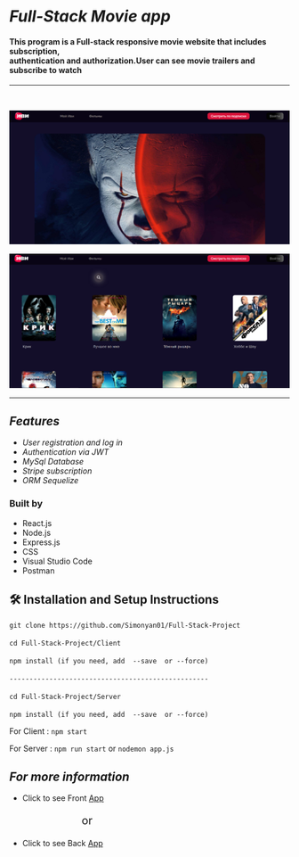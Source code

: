 # _Full-Stack Movie app_

#### This program is a Full-stack responsive movie website that includes subscription, <br/>authentication and authorization.User can see movie trailers and subscribe to watch

---

<br/>

![IMG](/Client/public/Assets/project.png)

![IMG](/Client/public/Assets/Screenshot_3.png)

---

## _Features_

- _User registration and log in_
- _Authentication via JWT_
- _MySql Database_
- _Stripe subscription_
- _ORM Sequelize_

### Built by

- React.js
- Node.js
- Express.js
- CSS
- Visual Studio Code
- Postman

## 🛠 Installation and Setup Instructions

```
git clone https://github.com/Simonyan01/Full-Stack-Project

cd Full-Stack-Project/Client

npm install (if you need, add  --save  or --force)

--------------------------------------------------

cd Full-Stack-Project/Server

npm install (if you need, add  --save  or --force)
```

For Client : `npm start`

For Server : `npm run start` or `nodemon app.js`

## _For more information_

- Click to see Front [App](https://github.com/Simonyan01/Full-Stack-Project/tree/main/Client)

<p style="position:relative;left:130px;font-size:20px;">or</p>

- Click to see Back [App](https://github.com/Simonyan01/Full-Stack-Project/tree/main/Server)
